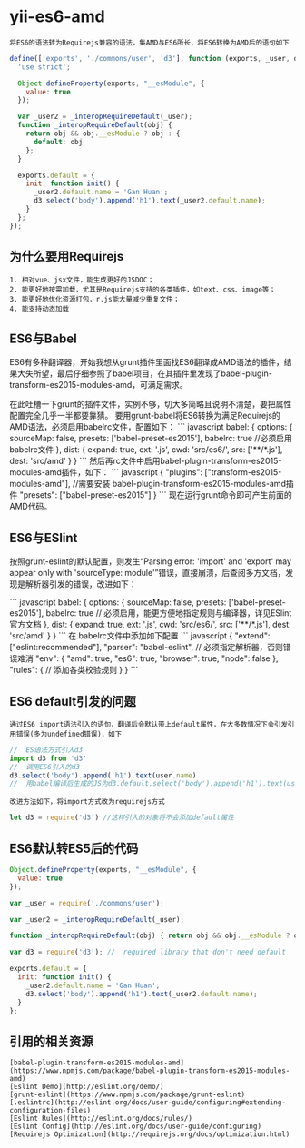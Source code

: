 yii-es6-amd
===========
    将ES6的语法转为Requirejs兼容的语法，集AMD与ES6所长，将ES6转换为AMD后的语句如下
``` javascript
define(['exports', './commons/user', 'd3'], function (exports, _user, d3) {
  'use strict';

  Object.defineProperty(exports, "__esModule", {
    value: true
  });

  var _user2 = _interopRequireDefault(_user);
  function _interopRequireDefault(obj) {
    return obj && obj.__esModule ? obj : {
      default: obj
    };
  }

  exports.default = {
    init: function init() {
      _user2.default.name = 'Gan Huan';
      d3.select('body').append('h1').text(_user2.default.name);
    }
  };
});
```

## 为什么要用Requirejs
    1. 相对vue、jsx文件，能生成更好的JSDOC；
    2. 能更好地按需加载，尤其是Requirejs支持的各类插件，如text、css、image等；
    3. 能更好地优化资源打包，r.js能大量减少重复文件；
    4. 能支持动态加载

## ES6与Babel
<p>ES6有多种翻译器，开始我想从grunt插件里面找ES6翻译成AMD语法的插件，结果大失所望，最后仔细参照了babel项目，在其插件里发现了babel-plugin-transform-es2015-modules-amd，可满足需求。</p>
    在此吐槽一下grunt的插件文件，实例不够，切大多简略且说明不清楚，要把属性配置完全几乎一半都要靠猜。
    要用grunt-babel将ES6转换为满足Requirejs的AMD语法，必须启用babelrc文件，配置如下：
``` javascript
babel: {
    options: {
        sourceMap: false,
        presets: ['babel-preset-es2015'],
        babelrc: true   //必须启用babelrc文件
    },
    dist: {
        expand: true,
        ext: '.js',
        cwd: 'src/es6/',
        src: ['**/*.js'],
        dest: 'src/amd'
    }
}
```
    然后再rc文件中启用babel-plugin-transform-es2015-modules-amd插件，如下：
``` javascript
{
	"plugins": ["transform-es2015-modules-amd"],    //需要安装 babel-plugin-transform-es2015-modules-amd插件
	"presets": ["babel-preset-es2015"]
}
```
    现在运行grunt命令即可产生前面的AMD代码。

## ES6与ESlint
<p>按照grunt-eslint的默认配置，则发生“Parsing error: 'import' and 'export' may appear only with 'sourceType: module'”错误，直接崩溃，后查阅多方文档，发现是解析器引发的错误，改进如下：</p>
``` javascript
babel: {
    options: {
        sourceMap: false,
        presets: ['babel-preset-es2015'],
        babelrc: true   //  必须启用，能更方便地指定规则与编译器，详见ESlint官方文档
    },
    dist: {
        expand: true,
        ext: '.js',
        cwd: 'src/es6/',
        src: ['**/*.js'],
        dest: 'src/amd'
    }
}
```
    在.babelrc文件中添加如下配置
``` javascript
{
    "extend": ["eslint:recommended"],
    "parser": "babel-eslint",   // 必须指定解析器，否则错误难消
    "env": {
        "amd": true,
        "es6": true,
        "browser": true,
        "node": false
    },
    "rules": {
        // 添加各类校验规则
    }
}
```

## ES6 default引发的问题
    通过ES6 import语法引入的语句，翻译后会默认带上default属性，在大多数情况下会引发引用错误(多为undefined错误)，如下
``` javascript
//  ES语法方式引入d3
import d3 from 'd3'
//  调用ES6引入的d3
d3.select('body').append('h1').text(user.name)
//  用babel编译后生成的JS为d3.default.select('body').append('h1').text(user.name),则发生方法调用错误
```
    改进方法如下，将import方式改为requirejs方式
``` javascript
let d3 = require('d3') //这样引入的对象将不会添加default属性
```

## ES6默认转ES5后的代码
``` javascript
Object.defineProperty(exports, "__esModule", {
  value: true
});

var _user = require('./commons/user');

var _user2 = _interopRequireDefault(_user);

function _interopRequireDefault(obj) { return obj && obj.__esModule ? obj : { default: obj }; }

var d3 = require('d3'); //  required library that don't need default

exports.default = {
  init: function init() {
    _user2.default.name = 'Gan Huan';
    d3.select('body').append('h1').text(_user2.default.name);
  }
};
```

## 引用的相关资源
    [babel-plugin-transform-es2015-modules-amd](https://www.npmjs.com/package/babel-plugin-transform-es2015-modules-amd)
    [Eslint Demo](http://eslint.org/demo/)
    [grunt-eslint](https://www.npmjs.com/package/grunt-eslint)
    [.eslintrc](http://eslint.org/docs/user-guide/configuring#extending-configuration-files)
    [Eslint Rules](http://eslint.org/docs/rules/)
    [Eslint Config](http://eslint.org/docs/user-guide/configuring)
    [Requirejs Optimization](http://requirejs.org/docs/optimization.html)